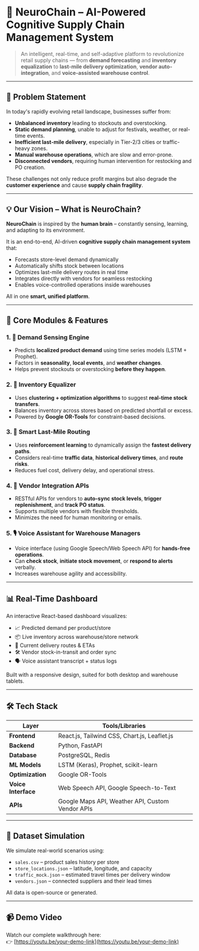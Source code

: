 # 🧠 NeuroChain – AI-Powered Cognitive Supply Chain Management System

> An intelligent, real-time, and self-adaptive platform to revolutionize retail supply chains — from **demand forecasting** and **inventory equalization** to **last-mile delivery optimization**, **vendor auto-integration**, and **voice-assisted warehouse control**.

---

## 🚀 Problem Statement

In today's rapidly evolving retail landscape, businesses suffer from:
- **Unbalanced inventory** leading to stockouts and overstocking.
- **Static demand planning**, unable to adjust for festivals, weather, or real-time events.
- **Inefficient last-mile delivery**, especially in Tier-2/3 cities or traffic-heavy zones.
- **Manual warehouse operations**, which are slow and error-prone.
- **Disconnected vendors**, requiring human intervention for restocking and PO creation.

These challenges not only reduce profit margins but also degrade the **customer experience** and cause **supply chain fragility**.

---

## 💡 Our Vision – What is NeuroChain?

**NeuroChain** is inspired by the **human brain** – constantly sensing, learning, and adapting to its environment.

It is an end-to-end, AI-driven **cognitive supply chain management system** that:
- Forecasts store-level demand dynamically
- Automatically shifts stock between locations
- Optimizes last-mile delivery routes in real time
- Integrates directly with vendors for seamless restocking
- Enables voice-controlled operations inside warehouses

All in one **smart, unified platform**.

---

## 🧩 Core Modules & Features

### 1. 🧠 Demand Sensing Engine
- Predicts **localized product demand** using time series models (LSTM + Prophet).
- Factors in **seasonality**, **local events**, and **weather changes**.
- Helps prevent stockouts or overstocking **before they happen**.

### 2. 🔄 Inventory Equalizer
- Uses **clustering + optimization algorithms** to suggest **real-time stock transfers**.
- Balances inventory across stores based on predicted shortfall or excess.
- Powered by **Google OR-Tools** for constraint-based decisions.

### 3. 🚚 Smart Last-Mile Routing
- Uses **reinforcement learning** to dynamically assign the **fastest delivery paths**.
- Considers real-time **traffic data**, **historical delivery times**, and **route risks**.
- Reduces fuel cost, delivery delay, and operational stress.

### 4. 🔗 Vendor Integration APIs
- RESTful APIs for vendors to **auto-sync stock levels**, **trigger replenishment**, and **track PO status**.
- Supports multiple vendors with flexible thresholds.
- Minimizes the need for human monitoring or emails.

### 5. 🎙️ Voice Assistant for Warehouse Managers
- Voice interface (using Google Speech/Web Speech API) for **hands-free operations**.
- Can **check stock**, **initiate stock movement**, or **respond to alerts** verbally.
- Increases warehouse agility and accessibility.

---

## 📊 Real-Time Dashboard

An interactive React-based dashboard visualizes:
- 📈 Predicted demand per product/store
- 📦 Live inventory across warehouse/store network
- 🚛 Current delivery routes & ETAs
- 🛠 Vendor stock-in-transit and order sync
- 🗣 Voice assistant transcript + status logs

Built with a responsive design, suited for both desktop and warehouse tablets.

---

## 🛠️ Tech Stack

| Layer        | Tools/Libraries |
|--------------|-----------------|
| **Frontend** | React.js, Tailwind CSS, Chart.js, Leaflet.js |
| **Backend**  | Python, FastAPI |
| **Database** | PostgreSQL, Redis |
| **ML Models**| LSTM (Keras), Prophet, scikit-learn |
| **Optimization** | Google OR-Tools |
| **Voice Interface** | Web Speech API, Google Speech-to-Text |
| **APIs**     | Google Maps API, Weather API, Custom Vendor APIs |

---

## 🧪 Dataset Simulation

We simulate real-world scenarios using:
- `sales.csv` – product sales history per store
- `store_locations.json` – latitude, longitude, and capacity
- `traffic_mock.json` – estimated travel times per delivery window
- `vendors.json` – connected suppliers and their lead times

All data is open-source or generated.

---

## 📹 Demo Video

Watch our complete walkthrough here:  
👉 [https://youtu.be/your-demo-link](https://youtu.be/your-demo-link)



